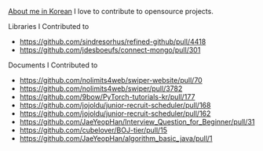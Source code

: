 [About me in Korean](https://ksh-code.github.io/about)
I love to contribute to opensource projects.

Libraries I Contributed to
- https://github.com/sindresorhus/refined-github/pull/4418
- https://github.com/jdesboeufs/connect-mongo/pull/301

Documents I Contributed to
- https://github.com/nolimits4web/swiper-website/pull/70
- https://github.com/nolimits4web/swiper/pull/3782
- https://github.com/9bow/PyTorch-tutorials-kr/pull/177
- https://github.com/jojoldu/junior-recruit-scheduler/pull/168
- https://github.com/jojoldu/junior-recruit-scheduler/pull/162
- https://github.com/JaeYeopHan/Interview_Question_for_Beginner/pull/31
- https://github.com/cubelover/BOJ-tier/pull/15
- https://github.com/JaeYeopHan/algorithm_basic_java/pull/1
